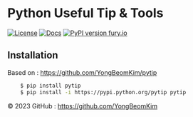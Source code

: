 # Python Useful Tip & Tools

[![License](http://img.shields.io/badge/license-MIT-brightgreen.svg?style=flat)](LICENSE)
[![Docs](https://img.shields.io/badge/docs-stable-blue.svg)](https://domschl.github.io/ml-indie-tools/index.html)
[![PyPI version fury.io](https://badge.fury.io/py/ml-indie-tools.svg)](https://pypi.python.org/pypi/ml-indie-tools/)

## Installation
Based on : https://github.com/YongBeomKim/pytip
```bash
	$ pip install pytip
	$ pip install -i https://pypi.python.org/pytip pytip
```

© 2023 GitHub : https://github.com/YongBeomKim
